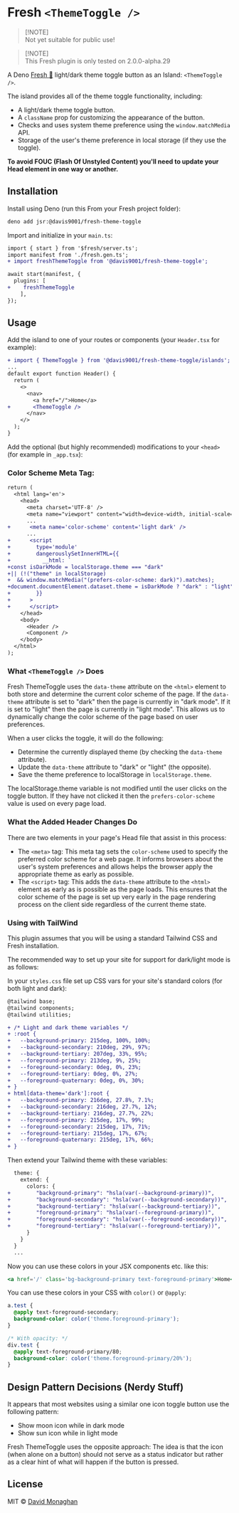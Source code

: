# Fresh `<ThemeToggle />`

> [!NOTE]\
> Not yet suitable for public use!

> [!NOTE]\
> This Fresh plugin is only tested on 2.0.0-alpha.29

A Deno [Fresh 🍋](https://fresh.deno.dev/) light/dark theme toggle button as an
Island: `<ThemeToggle />`.

The island provides all of the theme toggle functionality, including:

- A light/dark theme toggle button.
- A `className` prop for customizing the appearance of the button.
- Checks and uses system theme preference using the `window.matchMedia` API.
- Storage of the user's theme preference in local storage (if they use the
  toggle).

**To avoid FOUC (Flash Of Unstyled Content) you'll need to update your Head
element in one way or another.**

## Installation

Install using Deno (run this From your Fresh project folder):

```sh
deno add jsr:@davis9001/fresh-theme-toggle
```

Import and initialize in your `main.ts`:

```diff
import { start } from '$fresh/server.ts';
import manifest from './fresh.gen.ts';
+ import freshThemeToggle from '@davis9001/fresh-theme-toggle';

await start(manifest, {
  plugins: [
+    freshThemeToggle
    ],
});
```

## Usage

Add the island to one of your routes or components (your `Header.tsx` for
example):

```diff
+ import { ThemeToggle } from '@davis9001/fresh-theme-toggle/islands';
...
default export function Header() {
  return (
    <>
      <nav>
        <a href="/">Home</a>
+       <ThemeToggle />
      </nav>
    </>
  );
}
```

Add the optional (but highly recommended) modifications to your `<head>` (for
example in `_app.tsx`):

### Color Scheme Meta Tag:

```diff
return (
  <html lang='en'>
    <head>
      <meta charset='UTF-8' />
      <meta name="viewport" content="width=device-width, initial-scale=1.0" />
      ...
+      <meta name='color-scheme' content='light dark' />
      ...
+      <script
+        type='module'
+        dangerouslySetInnerHTML={{
+          __html: `
+const isDarkMode = localStorage.theme === "dark"
+|| (!("theme" in localStorage)
+  && window.matchMedia("(prefers-color-scheme: dark)").matches);
+document.documentElement.dataset.theme = isDarkMode ? "dark" : "light";`,
+        }}
+      >
+      </script>
    </head>
    <body>
      <Header />
      <Component />
    </body>
  </html>
);
```

### What `<ThemeToggle />` Does

Fresh ThemeToggle uses the `data-theme` attribute on the `<html>` element to
both store and determine the current color scheme of the page. If the
`data-theme` attribute is set to "dark" then the page is currently in "dark
mode". If it is set to "light" then the page is currently in "light mode". This
allows us to dynamically change the color scheme of the page based on user
preferences.

When a user clicks the toggle, it will do the following:

- Determine the currently displayed theme (by checking the `data-theme`
  attribute).
- Update the `data-theme` attribute to "dark" or "light" (the opposite).
- Save the theme preference to localStorage in `localStorage.theme`.

The localStorage.theme variable is not modified until the user clicks on the
toggle button. If they have not clicked it then the `prefers-color-scheme` value
is used on every page load.

### What the Added Header Changes Do

There are two elements in your page's Head file that assist in this process:

- The `<meta>` tag: This meta tag sets the `color-scheme` used to specify the
  preferred color scheme for a web page. It informs browsers about the user's
  system preferences and allows helps the browser apply the appropriate theme as
  early as possible.
- The `<script>` tag: This adds the `data-theme` attribute to the `<html>`
  element as early as is possible as the page loads. This ensures that the color
  scheme of the page is set up very early in the page rendering process on the
  client side regardless of the current theme state.

### Using with TailWind

This plugin assumes that you will be using a standard Tailwind CSS and Fresh
installation.

The recommended way to set up your site for support for dark/light mode is as
follows:

In your `styles.css` file set up CSS vars for your site's standard colors (for
both light and dark):

```diff
@tailwind base;
@tailwind components;
@tailwind utilities;

+ /* Light and dark theme variables */
+ :root {
+   --background-primary: 215deg, 100%, 100%;
+   --background-secondary: 210deg, 29%, 97%;
+   --background-tertiary: 207deg, 33%, 95%;
+   --foreground-primary: 213deg, 9%, 25%;
+   --foreground-secondary: 0deg, 0%, 23%;
+   --foreground-tertiary: 0deg, 0%, 27%;
+   --foreground-quaternary: 0deg, 0%, 30%;
+ }
+ html[data-theme='dark']:root {
+   --background-primary: 216deg, 27.8%, 7.1%;
+   --background-secondary: 216deg, 27.7%, 12%;
+   --background-tertiary: 216deg, 27.7%, 22%;
+   --foreground-primary: 215deg, 17%, 99%;
+   --foreground-secondary: 215deg, 17%, 71%;
+   --foreground-tertiary: 215deg, 17%, 67%;
+   --foreground-quaternary: 215deg, 17%, 66%;
+ }
```

Then extend your Tailwind theme with these variables:

```diff
  theme: {
    extend: {
      colors: {
+        "background-primary": "hsla(var(--background-primary))",
+        "background-secondary": "hsla(var(--background-secondary))",
+        "background-tertiary": "hsla(var(--background-tertiary))",
+        "foreground-primary": "hsla(var(--foreground-primary))",
+        "foreground-secondary": "hsla(var(--foreground-secondary))",
+        "foreground-tertiary": "hsla(var(--foreground-tertiary))",
      }
    }
  }
  ...
```

Now you can use these colors in your JSX components etc. like this:

```jsx
<a href='/' class='bg-background-primary text-foreground-primary'>Home</a>;
```

You can use these colors in your CSS with `color()` or `@apply`:

```css
a.test {
  @apply text-foreground-secondary;
  background-color: color('theme.foreground-primary');
}

/* With opacity: */
div.test {
  @apply text-foreground-primary/80;
  background-color: color('theme.foreground-primary/20%');
}
```

## Design Pattern Decisions (Nerdy Stuff)

It appears that most websites using a similar one icon toggle button use the
following pattern:

- Show moon icon while in dark mode
- Show sun icon while in light mode

Fresh ThemeToggle uses the opposite approach: The idea is that the icon (when
alone on a button) should not serve as a status indicator but rather as a clear
hint of what will happen if the button is pressed.

## License

MIT © [David Monaghan](https://github.com/davis9001)

